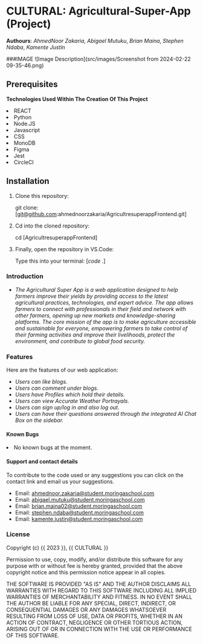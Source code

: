 # **CULTURAL**: Agricultural-Super-App (Project)
**Authours**: *AhmedNoor Zakaria*, *Abigael Mutuku*, *Brian Maina*, *Stephen Ndaba*, *Kamente Justin*

###IMAGE
![Image Description](src/images/Screenshot from 2024-02-22 09-35-46.png)

## Prerequisites

**Technologies Used Within The Creation Of This Project**
    <li>REACT
    <li>Python
    <li>Node.JS
    <li>Javascript
    <li>CSS
    <li>MonoDB
    <li>Figma
    <li>Jest
    <li>CircleCI

## Installation

1. Clone this repository:

   git clone:[git@github.com:ahmednoorzakaria/AgricultresuperappFrontend.git]

2. Cd into the cloned repository:

   cd [AgricultresuperappFrontend]

3. Finally, open the repository in VS.Code:

   Type this into your terminal: [*code .*]

### Introduction

- *The Agricultural Super App is a web application designed to help farmers improve their yields by providing access to the latest agricultural practices, technologies, and expert advice. The app allows farmers to connect with professionals in their field and network with other farmers, opening up new markets and knowledge-sharing platforms. The core mission of the app is to make agriculture accessible and sustainable for everyone, empowering farmers to take control of their farming activities and improve their livelihoods, protect the environment, and contribute to global food security.*

### Features

Here are the features of our web application:

- *Users can like blogs.*
- *Users can comment under blogs.*
- *Users have Profiles which hold their details.*
- *Users can view Accurate Weather Portrayals.*
- *Users can sign up/log in and also log out.*
- *Users can have their questions answered through the integrated AI Chat Box on the sidebar.*


#### Known Bugs

<li>No known bugs at the moment.

#### Support and contact details 

To contribute to the code used or any suggestions you can click on the contact link and email us your suggestions.

- Email: ahmednoor.zakaria@student.moringaschool.com
- Email: abigael.mutuku@student.moringaschool.com
- Email: brian.maina02@student.moringaschool.com
- Email: stephen.ndaba@student.moringaschool.com
- Email: kamente.justin@student.moringaschool.com

### License
Copyright (c) {{ 2023 }}, {{ CULTURAL }}

Permission to use, copy, modify, and/or distribute this software for any
purpose with or without fee is hereby granted, provided that the above
copyright notice and this permission notice appear in all copies.

THE SOFTWARE IS PROVIDED "AS IS" AND THE AUTHOR DISCLAIMS ALL WARRANTIES WITH
REGARD TO THIS SOFTWARE INCLUDING ALL IMPLIED WARRANTIES OF MERCHANTABILITY AND
FITNESS. IN NO EVENT SHALL THE AUTHOR BE LIABLE FOR ANY SPECIAL, DIRECT,
INDIRECT, OR CONSEQUENTIAL DAMAGES OR ANY DAMAGES WHATSOEVER RESULTING FROM
LOSS OF USE, DATA OR PROFITS, WHETHER IN AN ACTION OF CONTRACT, NEGLIGENCE OR
OTHER TORTIOUS ACTION, ARISING OUT OF OR IN CONNECTION WITH THE USE OR
PERFORMANCE OF THIS SOFTWARE.

